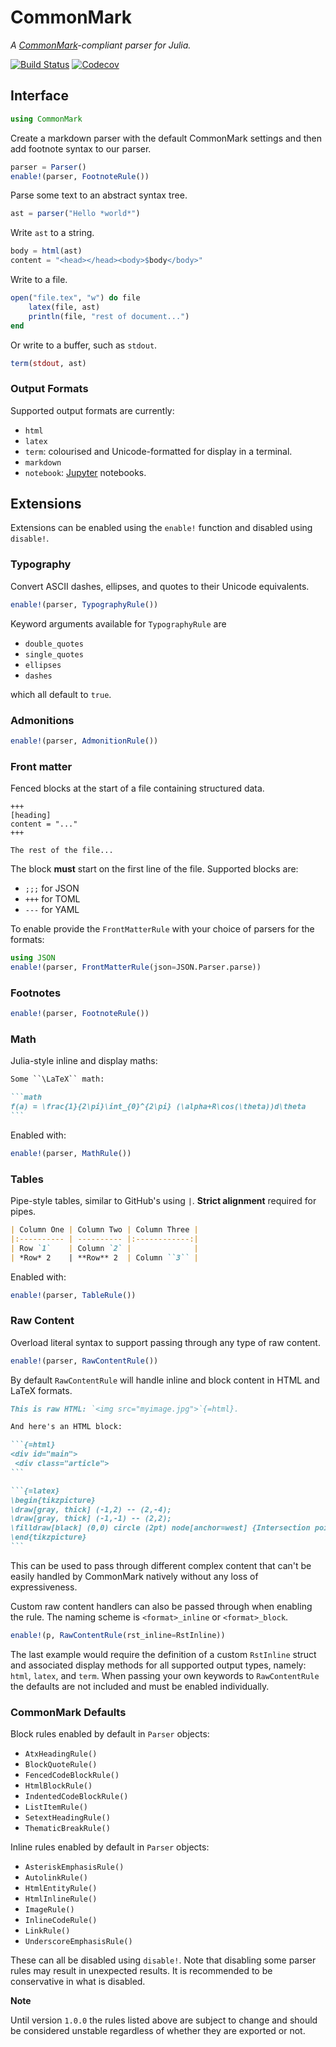 # CommonMark

*A [CommonMark](https://spec.commonmark.org/current/)-compliant parser for Julia.*

[![Build Status](https://travis-ci.org/MichaelHatherly/CommonMark.jl.svg?branch=master)](https://travis-ci.org/MichaelHatherly/CommonMark.jl)
[![Codecov](https://codecov.io/gh/MichaelHatherly/CommonMark.jl/branch/master/graph/badge.svg)](https://codecov.io/gh/MichaelHatherly/CommonMark.jl)

## Interface

```julia
using CommonMark
```

Create a markdown parser with the default CommonMark settings and then add
footnote syntax to our parser.

```julia
parser = Parser()
enable!(parser, FootnoteRule())
```

Parse some text to an abstract syntax tree.

```julia
ast = parser("Hello *world*")
```

Write `ast` to a string.

```julia
body = html(ast)
content = "<head></head><body>$body</body>"
```

Write to a file.

```julia
open("file.tex", "w") do file
    latex(file, ast)
    println(file, "rest of document...")
end
```

Or write to a buffer, such as `stdout`.

```julia
term(stdout, ast)
```

### Output Formats

Supported output formats are currently:

- `html`
- `latex`
- `term`: colourised and Unicode-formatted for display in a terminal.
- `markdown`
- `notebook`: [Jupyter](https://jupyter.org/) notebooks.

## Extensions

Extensions can be enabled using the `enable!` function and disabled using `disable!`.

### Typography

Convert ASCII dashes, ellipses, and quotes to their Unicode equivalents.

```julia
enable!(parser, TypographyRule())
```

Keyword arguments available for `TypographyRule` are

  - `double_quotes`
  - `single_quotes`
  - `ellipses`
  - `dashes`

which all default to `true`.

### Admonitions

```julia
enable!(parser, AdmonitionRule())
```

### Front matter

Fenced blocks at the start of a file containing structured data.

```
+++
[heading]
content = "..."
+++

The rest of the file...
```

The block **must** start on the first line of the file. Supported blocks are:

  - `;;;` for JSON
  - `+++` for TOML
  - `---` for YAML

To enable provide the `FrontMatterRule` with your choice of parsers for the formats:

```julia
using JSON
enable!(parser, FrontMatterRule(json=JSON.Parser.parse))
```

### Footnotes

```julia
enable!(parser, FootnoteRule())
```

### Math

Julia-style inline and display maths:

````markdown
Some ``\LaTeX`` math:

```math
f(a) = \frac{1}{2\pi}\int_{0}^{2\pi} (\alpha+R\cos(\theta))d\theta
```
````

Enabled with:

```julia
enable!(parser, MathRule())
```

### Tables

Pipe-style tables, similar to GitHub's using `|`. **Strict alignment** required for pipes.

```markdown
| Column One | Column Two | Column Three |
|:---------- | ---------- |:------------:|
| Row `1`    | Column `2` |              |
| *Row* 2    | **Row** 2  | Column ``3`` |
```

Enabled with:

```julia
enable!(parser, TableRule())
```

### Raw Content

Overload literal syntax to support passing through any type of raw content.

```julia
enable!(parser, RawContentRule())
```

By default `RawContentRule` will handle inline and block content in HTML and
LaTeX formats.

````markdown
This is raw HTML: `<img src="myimage.jpg">`{=html}.

And here's an HTML block:

```{=html}
<div id="main">
 <div class="article">
```
````

````markdown
```{=latex}
\begin{tikzpicture}
\draw[gray, thick] (-1,2) -- (2,-4);
\draw[gray, thick] (-1,-1) -- (2,2);
\filldraw[black] (0,0) circle (2pt) node[anchor=west] {Intersection point};
\end{tikzpicture}
```
````

This can be used to pass through different complex content that can't be easily
handled by CommonMark natively without any loss of expressiveness.

Custom raw content handlers can also be passed through when enabling the rule.
The naming scheme is `<format>_inline` or `<format>_block`.

```julia
enable!(p, RawContentRule(rst_inline=RstInline))
```

The last example would require the definition of a custom `RstInline` struct
and associated display methods for all supported output types, namely: `html`,
`latex`, and `term`. When passing your own keywords to `RawContentRule` the
defaults are not included and must be enabled individually.

### CommonMark Defaults

Block rules enabled by default in `Parser` objects:

  - `AtxHeadingRule()`
  - `BlockQuoteRule()`
  - `FencedCodeBlockRule()`
  - `HtmlBlockRule()`
  - `IndentedCodeBlockRule()`
  - `ListItemRule()`
  - `SetextHeadingRule()`
  - `ThematicBreakRule()`

Inline rules enabled by default in `Parser` objects:

  - `AsteriskEmphasisRule()`
  - `AutolinkRule()`
  - `HtmlEntityRule()`
  - `HtmlInlineRule()`
  - `ImageRule()`
  - `InlineCodeRule()`
  - `LinkRule()`
  - `UnderscoreEmphasisRule()`

These can all be disabled using `disable!`. Note that disabling some parser
rules may result in unexpected results. It is recommended to be conservative in
what is disabled.

**Note**

Until version `1.0.0` the rules listed above are subject to change and should
be considered unstable regardless of whether they are exported or not.
